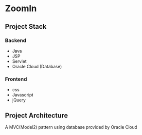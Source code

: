 # ZoomIn

## Project Stack

### Backend  

- Java
- JSP
- Servlet
- Oracle Cloud (Database)

### Frontend

- css
- Javascript
- jQuery

## Project Architecture

A MVC(Model2) pattern using database provided by Oracle Cloud
